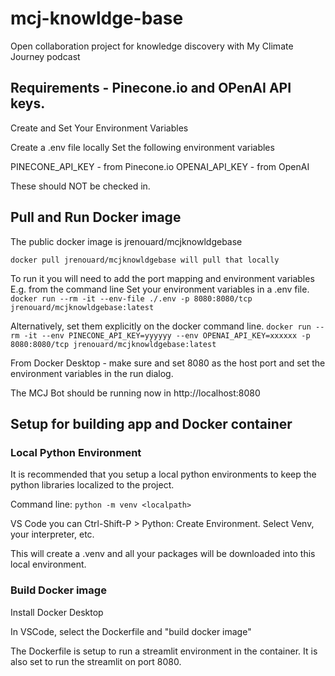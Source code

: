# mcj-knowldge-base
Open collaboration project for knowledge discovery with My Climate Journey podcast


## Requirements - Pinecone.io and OPenAI API keys. 
Create and Set Your Environment Variables

Create a .env file locally
Set the following environment variables

PINECONE_API_KEY - from Pinecone.io
OPENAI_API_KEY - from OpenAI

These should NOT be checked in.


## Pull and Run Docker image
The public docker image is jrenouard/mcjknowldgebase

`docker pull jrenouard/mcjknowldgebase will pull that locally`

To run it you will need to add the port mapping and environment variables
E.g. from the command line
Set your environment variables in a .env file.
`docker run --rm -it --env-file ./.env -p 8080:8080/tcp jrenouard/mcjknowldgebase:latest`

Alternatively, set them explicitly on the docker command line.
`docker run --rm -it --env PINECONE_API_KEY=yyyyyy --env OPENAI_API_KEY=xxxxxx -p 8080:8080/tcp jrenouard/mcjknowldgebase:latest`

From Docker Desktop - make sure and set 8080 as the host port and set the environment variables in the run dialog.

The MCJ Bot should be running now in http://localhost:8080 


## Setup for building app and Docker container

### Local Python Environment
It is recommended that you setup a local python environments to keep the python libraries localized to the project.  

Command line: `python -m venv <localpath>`

VS Code you can Ctrl-Shift-P > Python: Create Environment.
Select Venv, your interpreter, etc.

This will create a .venv and all your packages will be downloaded into this local environment.



### Build Docker image
Install Docker Desktop

In VSCode, select the Dockerfile and "build docker image"

The Dockerfile is setup to run a streamlit environment in the container. It is also set to run the streamlit on port 8080. 







